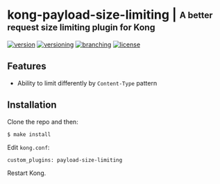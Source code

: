 # kong-payload-size-limiting | <sub><sup>A better request size limiting plugin for Kong</sup></sub>
[![version](http://img.shields.io/badge/version-v0.0.0-blue.svg)](#)  [![versioning](http://img.shields.io/badge/versioning-semver-blue.svg)](http://semver.org/) [![branching](http://img.shields.io/badge/branching-github%20flow-blue.svg)](https://guides.github.com/introduction/flow/)
[![license](http://img.shields.io/badge/license-apache-blue.svg)](LICENSE.md)

## Features

* Ability to limit differently by `Content-Type` pattern

## Installation

Clone the repo and then:

```bash
$ make install
```

Edit `kong.conf`:

```
custom_plugins: payload-size-limiting
```

Restart Kong.
